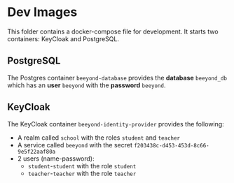 # Dev Images

This folder contains a docker-compose file for development. It starts two containers: KeyCloak and PostgreSQL.

## PostgreSQL

The Postgres container `beeyond-database` provides the **database** `beeyond_db` which has an **user** `beeyond` with the **password** `beeyond`.

## KeyCloak

The KeyCloak container `beeyond-identity-provider` provides the following:

* A realm called `school` with the roles `student` and `teacher`
* A service called `beeyond` with the secret `f203438c-d453-453d-8c66-9e5f22aaf80a`
* 2 users (name-password):
    * `student`-`student` with the role `student`
    * `teacher`-`teacher` with the role `teacher`
